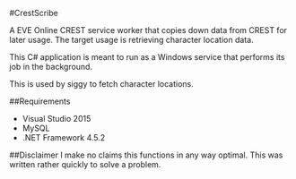 #CrestScribe

A EVE Online CREST  service worker that copies down data from CREST for later usage. The target usage is retrieving character location data.

This C# application is meant to run as a Windows service that performs its job in the background.

This is used by siggy to fetch character locations.

##Requirements

* Visual Studio 2015
* MySQL
* .NET Framework 4.5.2

##Disclaimer
I make no claims this functions in any way optimal. This was written rather quickly to solve a problem.